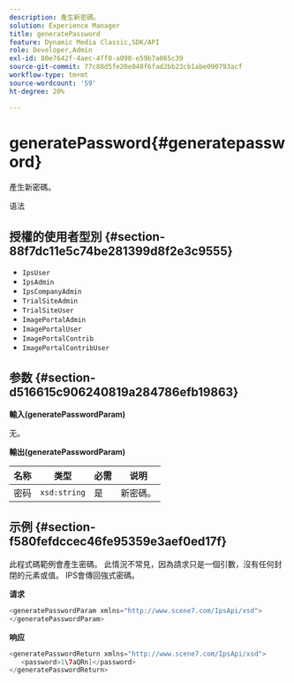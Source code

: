 ```yaml
---
description: 產生新密碼。
solution: Experience Manager
title: generatePassword
feature: Dynamic Media Classic,SDK/API
role: Developer,Admin
exl-id: 80e7642f-4aec-4ff0-a090-e59b7a065c39
source-git-commit: 77c88d5fe20e048f6fad2bb23cb1abe090793acf
workflow-type: tm+mt
source-wordcount: '59'
ht-degree: 20%

---
```


# generatePassword{#generatepassword}

產生新密碼。

语法

## 授權的使用者型別 {#section-88f7dc11e5c74be281399d8f2e3c9555}

* `IpsUser`
* `IpsAdmin`
* `IpsCompanyAdmin`
* `TrialSiteAdmin`
* `TrialSiteUser`
* `ImagePortalAdmin`
* `ImagePortalUser`
* `ImagePortalContrib`
* `ImagePortalContribUser`

## 参数 {#section-d516615c906240819a284786efb19863}

**輸入(generatePasswordParam)**

无。

**輸出(generatePasswordParam)**

| 名称 | 类型 | 必需 | 说明 |
|---|---|---|---|
| 密码 | `xsd:string` | 是 | 新密碼。 |

## 示例 {#section-f580fefdccec46fe95359e3aef0ed17f}

此程式碼範例會產生密碼。 此情況不常見，因為請求只是一個引數，沒有任何封閉的元素或值。 IPS會傳回強式密碼。

**请求**

```java
<generatePasswordParam xmlns="http://www.scene7.com/IpsApi/xsd">
</generatePasswordParam>
```

**响应**

```java
<generatePasswordReturn xmlns="http://www.scene7.com/IpsApi/xsd">
   <password>1\7aQRn]</password>
</generatePasswordReturn>
```
